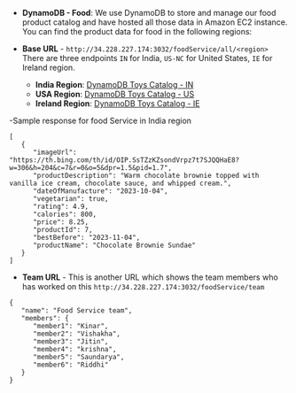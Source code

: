 - **DynamoDB - Food**: We use DynamoDB to store and manage our food product catalog and have hosted all those data in Amazon EC2 instance. You can find the product data for food in the following regions:
- **Base URL** - ```http://34.228.227.174:3032/foodService/all/<region>```
 There are three endpoints ```IN``` for India, ```US-NC``` for United States, ```IE``` for Ireland region.
  
   - **India Region**: [DynamoDB Toys Catalog - IN](http://34.228.227.174:3032/foodService/all/IN)
   - **USA Region**: [DynamoDB Toys Catalog - US](http://34.228.227.174:3032/foodService/all/US-NC)
   - **Ireland Region**: [DynamoDB Toys Catalog - IE](http://34.228.227.174:3032/foodService/all/IE)

-Sample response for food Service in India region
```
[
   {
      "imageUrl": "https://th.bing.com/th/id/OIP.SsTZzKZsondVrpz7t7SJQQHaE8?w=306&h=204&c=7&r=0&o=5&dpr=1.5&pid=1.7",
      "productDescription": "Warm chocolate brownie topped with vanilla ice cream, chocolate sauce, and whipped cream.",
      "dateOfManufacture": "2023-10-04",
      "vegetarian": true,
      "rating": 4.9,
      "calories": 800,
      "price": 8.25,
      "productId": 7,
      "bestBefore": "2023-11-04",
      "productName": "Chocolate Brownie Sundae"
   }
]
```
- **Team URL** - This is another URL which shows the team members who has worked on this ```http://34.228.227.174:3032/foodService/team```
```
{
   "name": "Food Service team",
   "members": {
      "member1": "Kinar",
      "member2": "Vishakha",
      "member3": "Jitin",
      "member4": "krishna",
      "member5": "Saundarya",
      "member6": "Riddhi"
   }
}
```